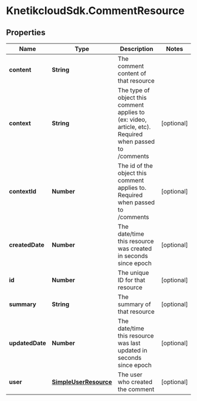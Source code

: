 # KnetikcloudSdk.CommentResource

## Properties
Name | Type | Description | Notes
------------ | ------------- | ------------- | -------------
**content** | **String** | The comment content of that resource | 
**context** | **String** | The type of object this comment applies to (ex: video, article, etc). Required when passed to /comments | [optional] 
**contextId** | **Number** | The id of the object this comment applies to.  Required when passed to /comments | [optional] 
**createdDate** | **Number** | The date/time this resource was created in seconds since epoch | [optional] 
**id** | **Number** | The unique ID for that resource | [optional] 
**summary** | **String** | The summary of that resource | [optional] 
**updatedDate** | **Number** | The date/time this resource was last updated in seconds since epoch | [optional] 
**user** | [**SimpleUserResource**](SimpleUserResource.md) | The user who created the comment | [optional] 


